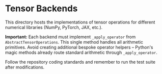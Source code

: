 # Tensor Backends

This directory hosts the implementations of tensor operations for different numerical libraries (NumPy, PyTorch, JAX, etc.).

**Important:** Each backend must implement `_apply_operator` from `AbstractTensorOperations`. This single method handles all arithmetic primitives. Avoid creating additional bespoke operator helpers – Python's magic methods already route standard arithmetic through `_apply_operator`.

Follow the repository coding standards and remember to run the test suite after modifications.
